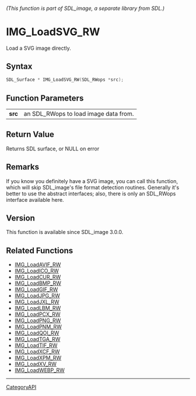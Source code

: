 ###### (This function is part of SDL_image, a separate library from SDL.)
# IMG_LoadSVG_RW

Load a SVG image directly.

## Syntax

```c
SDL_Surface * IMG_LoadSVG_RW(SDL_RWops *src);

```

## Function Parameters

|             |                                       |
| ----------- | ------------------------------------- |
| **src**     | an SDL_RWops to load image data from. |

## Return Value

Returns SDL surface, or NULL on error

## Remarks

If you know you definitely have a SVG image, you can call this function,
which will skip SDL_image's file format detection routines. Generally it's
better to use the abstract interfaces; also, there is only an SDL_RWops
interface available here.

## Version

This function is available since SDL_image 3.0.0.

## Related Functions

* [IMG_LoadAVIF_RW](IMG_LoadAVIF_RW)
* [IMG_LoadICO_RW](IMG_LoadICO_RW)
* [IMG_LoadCUR_RW](IMG_LoadCUR_RW)
* [IMG_LoadBMP_RW](IMG_LoadBMP_RW)
* [IMG_LoadGIF_RW](IMG_LoadGIF_RW)
* [IMG_LoadJPG_RW](IMG_LoadJPG_RW)
* [IMG_LoadJXL_RW](IMG_LoadJXL_RW)
* [IMG_LoadLBM_RW](IMG_LoadLBM_RW)
* [IMG_LoadPCX_RW](IMG_LoadPCX_RW)
* [IMG_LoadPNG_RW](IMG_LoadPNG_RW)
* [IMG_LoadPNM_RW](IMG_LoadPNM_RW)
* [IMG_LoadQOI_RW](IMG_LoadQOI_RW)
* [IMG_LoadTGA_RW](IMG_LoadTGA_RW)
* [IMG_LoadTIF_RW](IMG_LoadTIF_RW)
* [IMG_LoadXCF_RW](IMG_LoadXCF_RW)
* [IMG_LoadXPM_RW](IMG_LoadXPM_RW)
* [IMG_LoadXV_RW](IMG_LoadXV_RW)
* [IMG_LoadWEBP_RW](IMG_LoadWEBP_RW)

----
[CategoryAPI](CategoryAPI)

